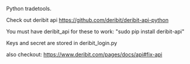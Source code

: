 Python tradetools.

Check out deribit api https://github.com/deribit/deribit-api-python

You must have deribit_api for these to work:
"sudo pip install deribit-api"

Keys and secret are stored in deribit_login.py

also checkout: https://www.deribit.com/pages/docs/api#fix-api
